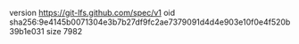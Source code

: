 version https://git-lfs.github.com/spec/v1
oid sha256:9e4145b0071304e3b7b27df9fc2ae7379091d4d4e903e10f0e4f520b39b1e031
size 7982
